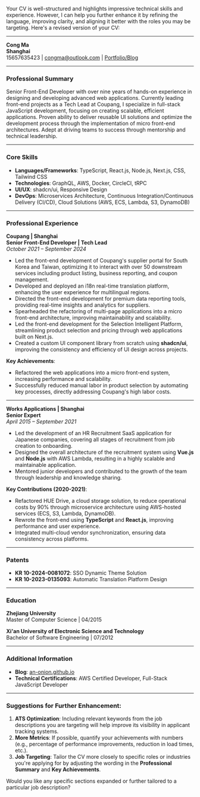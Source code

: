 Your CV is well-structured and highlights impressive technical skills and experience. However, I can help you further enhance it by refining the language, improving clarity, and aligning it better with the roles you may be targeting. Here's a revised version of your CV:

---

**Cong Ma**  
**Shanghai**  
15657635423 | congma@outlook.com | [Portfolio/Blog](https://an-onion.github.io)

---

### **Professional Summary**  
Senior Front-End Developer with over nine years of hands-on experience in designing and developing advanced web applications. Currently leading front-end projects as a Tech Lead at Coupang, I specialize in full-stack JavaScript development, focusing on creating scalable, efficient applications. Proven ability to deliver reusable UI solutions and optimize the development process through the implementation of micro front-end architectures. Adept at driving teams to success through mentorship and technical leadership.

---

### **Core Skills**  
- **Languages/Frameworks**: TypeScript, React.js, Node.js, Next.js, CSS, Tailwind CSS  
- **Technologies**: GraphQL, AWS, Docker, CircleCI, tRPC  
- **UI/UX**: shadcn/ui, Responsive Design  
- **DevOps**: Microservices Architecture, Continuous Integration/Continuous Delivery (CI/CD), Cloud Solutions (AWS, ECS, Lambda, S3, DynamoDB)

---

### **Professional Experience**

**Coupang | Shanghai**  
**Senior Front-End Developer | Tech Lead**  
*October 2021 – September 2024*

- Led the front-end development of Coupang's supplier portal for South Korea and Taiwan, optimizing it to interact with over 50 downstream services including product listing, business reporting, and coupon management.  
- Developed and deployed an i18n real-time translation platform, enhancing the user experience for multilingual regions.  
- Directed the front-end development for premium data reporting tools, providing real-time insights and analytics for suppliers.  
- Spearheaded the refactoring of multi-page applications into a micro front-end architecture, improving maintainability and scalability.  
- Led the front-end development for the Selection Intelligent Platform, streamlining product selection and pricing through web applications built on Next.js.  
- Created a custom UI component library from scratch using **shadcn/ui**, improving the consistency and efficiency of UI design across projects.

**Key Achievements**:  
- Refactored the web applications into a micro front-end system, increasing performance and scalability.  
- Successfully reduced manual labor in product selection by automating key processes, directly addressing Coupang's high labor costs.

---

**Works Applications | Shanghai**  
**Senior Expert**  
*April 2015 – September 2021*

- Led the development of an HR Recruitment SaaS application for Japanese companies, covering all stages of recruitment from job creation to onboarding.  
- Designed the overall architecture of the recruitment system using **Vue.js** and **Node.js** with AWS Lambda, resulting in a highly scalable and maintainable application.  
- Mentored junior developers and contributed to the growth of the team through leadership and knowledge sharing.

**Key Contributions (2020-2021)**:  
- Refactored HUE Drive, a cloud storage solution, to reduce operational costs by 90% through microservice architecture using AWS-hosted services (ECS, S3, Lambda, DynamoDB).  
- Rewrote the front-end using **TypeScript** and **React.js**, improving performance and user experience.  
- Integrated multi-cloud vendor synchronization, ensuring data consistency across platforms.  

---

### **Patents**  
- **KR 10-2024-0081072**: SSO Dynamic Theme Solution  
- **KR 10-2023-0135093**: Automatic Translation Platform Design

---

### **Education**  
**Zhejiang University**  
Master of Computer Science | 04/2015

**Xi'an University of Electronic Science and Technology**  
Bachelor of Software Engineering | 07/2012

---

### **Additional Information**  
- **Blog**: [an-onion.github.io](https://an-onion.github.io)  
- **Technical Certifications**: AWS Certified Developer, Full-Stack JavaScript Developer

---

### Suggestions for Further Enhancement:

1. **ATS Optimization**: Including relevant keywords from the job descriptions you are targeting will help improve its visibility in applicant tracking systems. 
2. **More Metrics**: If possible, quantify your achievements with numbers (e.g., percentage of performance improvements, reduction in load times, etc.).
3. **Job Targeting**: Tailor the CV more closely to specific roles or industries you're applying for by adjusting the wording in the **Professional Summary** and **Key Achievements**.

Would you like any specific sections expanded or further tailored to a particular job description?
